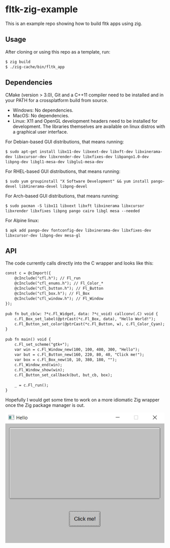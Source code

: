 # fltk-zig-example

This is an example repo showing how to build fltk apps using zig.

## Usage
After cloning or using this repo as a template, run:
```
$ zig build
$ ./zig-cache/bin/fltk_app
```

## Dependencies 

CMake (version > 3.0), Git and a C++11 compiler need to be installed and in your PATH for a crossplatform build from source.

- Windows: No dependencies.
- MacOS: No dependencies.
- Linux: X11 and OpenGL development headers need to be installed for development. The libraries themselves are available on linux distros with a graphical user interface.

For Debian-based GUI distributions, that means running:
```
$ sudo apt-get install libx11-dev libxext-dev libxft-dev libxinerama-dev libxcursor-dev libxrender-dev libxfixes-dev libpango1.0-dev libpng-dev libgl1-mesa-dev libglu1-mesa-dev
```
For RHEL-based GUI distributions, that means running:
```
$ sudo yum groupinstall "X Software Development" && yum install pango-devel libXinerama-devel libpng-devel
```
For Arch-based GUI distributions, that means running:
```
$ sudo pacman -S libx11 libxext libxft libxinerama libxcursor libxrender libxfixes libpng pango cairo libgl mesa --needed
```
For Alpine linux:
```
$ apk add pango-dev fontconfig-dev libxinerama-dev libxfixes-dev libxcursor-dev libpng-dev mesa-gl
```

## API
The code currently calls directly into the C wrapper and looks like this:
```zig
const c = @cImport({
    @cInclude("cfl.h"); // Fl_run
    @cInclude("cfl_enums.h"); // Fl_Color_*
    @cInclude("cfl_button.h"); // Fl_Button
    @cInclude("cfl_box.h"); // Fl_Box
    @cInclude("cfl_window.h"); // Fl_Window
});

pub fn but_cb(w: ?*c.Fl_Widget, data: ?*c_void) callconv(.C) void {
    c.Fl_Box_set_label(@ptrCast(*c.Fl_Box, data), "Hello World!");
    c.Fl_Button_set_color(@ptrCast(*c.Fl_Button, w), c.Fl_Color_Cyan);
}

pub fn main() void {
    c.Fl_set_scheme("gtk+");
    var win = c.Fl_Window_new(100, 100, 400, 300, "Hello");
    var but = c.Fl_Button_new(160, 220, 80, 40, "Click me!");
    var box = c.Fl_Box_new(10, 10, 380, 180, "");
    c.Fl_Window_end(win);
    c.Fl_Window_show(win);
    c.Fl_Button_set_callback(but, but_cb, box);
    
    _ = c.Fl_run();
}
```
Hopefully I would get some time to work on a more idiomatic Zig wrapper once the Zig package manager is out. 

![alt_test](assets/image.jpg)

